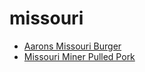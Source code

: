 # missouri

 * [Aarons Missouri Burger](../../index/a/aarons-missouri-burger.json)
 * [Missouri Miner Pulled Pork](../../index/m/missouri-miner-pulled-pork.json)
